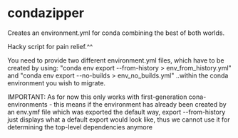 # condazipper
Creates an environment.yml for conda combining the best of both worlds. 

Hacky script for pain relief.^^

You need to provide two different environment.yml files, which have to be created by using:
"conda env export --from-history > env_from_history.yml"
and
"conda env export --no-builds > env_no_builds.yml"
..within the conda environment you wish to migrate.

IMPORTANT: As for now this only works with first-generation cona-environments - this means if the environment has already been created by 
an env.ymf file which was exported the default way, export --from-history just displays what a default export would look like, thus we cannot 
use it for determining the top-level dependencies anymore
